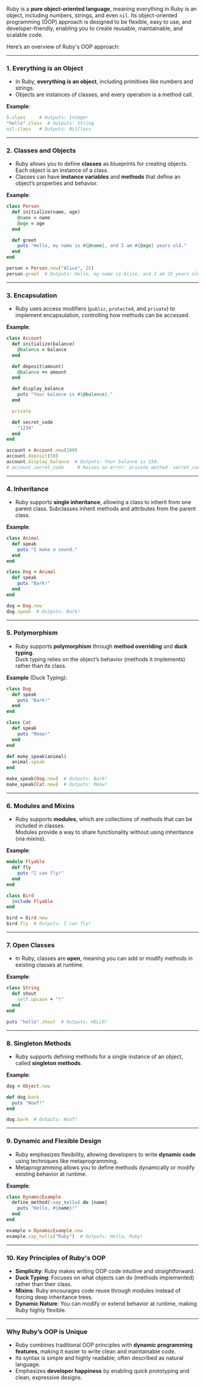 Ruby is a **pure object-oriented language**, meaning everything in Ruby is an object, including numbers, strings, and even `nil`. Its object-oriented programming (OOP) approach is designed to be flexible, easy to use, and developer-friendly, enabling you to create reusable, maintainable, and scalable code.

Here’s an overview of Ruby's OOP approach:

---

### **1. Everything is an Object**
- In Ruby, **everything is an object**, including primitives like numbers and strings.
- Objects are instances of classes, and every operation is a method call.

**Example**:
```ruby
5.class     # Outputs: Integer
"hello".class  # Outputs: String
nil.class   # Outputs: NilClass
```

---

### **2. Classes and Objects**
- Ruby allows you to define **classes** as blueprints for creating objects. Each object is an instance of a class.
- Classes can have **instance variables** and **methods** that define an object’s properties and behavior.

**Example**:
```ruby
class Person
  def initialize(name, age)
    @name = name
    @age = age
  end

  def greet
    puts "Hello, my name is #{@name}, and I am #{@age} years old."
  end
end

person = Person.new("Alice", 25)
person.greet  # Outputs: Hello, my name is Alice, and I am 25 years old.
```

---

### **3. Encapsulation**
- Ruby uses access modifiers (`public`, `protected`, and `private`) to implement encapsulation, controlling how methods can be accessed.

**Example**:
```ruby
class Account
  def initialize(balance)
    @balance = balance
  end

  def deposit(amount)
    @balance += amount
  end

  def display_balance
    puts "Your balance is #{@balance}."
  end

  private

  def secret_code
    "1234"
  end
end

account = Account.new(100)
account.deposit(50)
account.display_balance  # Outputs: Your balance is 150.
# account.secret_code     # Raises an error: private method `secret_code' called
```

---

### **4. Inheritance**
- Ruby supports **single inheritance**, allowing a class to inherit from one parent class. Subclasses inherit methods and attributes from the parent class.

**Example**:
```ruby
class Animal
  def speak
    puts "I make a sound."
  end
end

class Dog < Animal
  def speak
    puts "Bark!"
  end
end

dog = Dog.new
dog.speak  # Outputs: Bark!
```

---

### **5. Polymorphism**
- Ruby supports **polymorphism** through **method overriding** and **duck typing**.  
  Duck typing relies on the object’s behavior (methods it implements) rather than its class.

**Example** (Duck Typing):
```ruby
class Dog
  def speak
    puts "Bark!"
  end
end

class Cat
  def speak
    puts "Meow!"
  end
end

def make_speak(animal)
  animal.speak
end

make_speak(Dog.new)  # Outputs: Bark!
make_speak(Cat.new)  # Outputs: Meow!
```

---

### **6. Modules and Mixins**
- Ruby supports **modules**, which are collections of methods that can be included in classes.  
  Modules provide a way to share functionality without using inheritance (via mixins).

**Example**:
```ruby
module Flyable
  def fly
    puts "I can fly!"
  end
end

class Bird
  include Flyable
end

bird = Bird.new
bird.fly  # Outputs: I can fly!
```

---

### **7. Open Classes**
- In Ruby, classes are **open**, meaning you can add or modify methods in existing classes at runtime.

**Example**:
```ruby
class String
  def shout
    self.upcase + "!"
  end
end

puts "hello".shout  # Outputs: HELLO!
```

---

### **8. Singleton Methods**
- Ruby supports defining methods for a single instance of an object, called **singleton methods**.

**Example**:
```ruby
dog = Object.new

def dog.bark
  puts "Woof!"
end

dog.bark  # Outputs: Woof!
```

---

### **9. Dynamic and Flexible Design**
- Ruby emphasizes flexibility, allowing developers to write **dynamic code** using techniques like metaprogramming.
- Metaprogramming allows you to define methods dynamically or modify existing behavior at runtime.

**Example**:
```ruby
class DynamicExample
  define_method(:say_hello) do |name|
    puts "Hello, #{name}!"
  end
end

example = DynamicExample.new
example.say_hello("Ruby")  # Outputs: Hello, Ruby!
```

---

### **10. Key Principles of Ruby's OOP**
- **Simplicity**: Ruby makes writing OOP code intuitive and straightforward.
- **Duck Typing**: Focuses on what objects can do (methods implemented) rather than their class.
- **Mixins**: Ruby encourages code reuse through modules instead of forcing deep inheritance trees.
- **Dynamic Nature**: You can modify or extend behavior at runtime, making Ruby highly flexible.

---

### **Why Ruby’s OOP is Unique**
- Ruby combines traditional OOP principles with **dynamic programming features**, making it easier to write clean and maintainable code.
- Its syntax is simple and highly readable, often described as natural language.
- Emphasizes **developer happiness** by enabling quick prototyping and clean, expressive designs.
